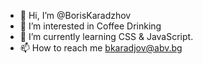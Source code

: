 - 👋 Hi, I’m @BorisKaradzhov
- 👀 I’m interested in Coffee Drinking
- 🌱 I’m currently learning CSS & JavaScript.
- 📫 How to reach me bkaradjov@abv.bg

<!---
BorisKaradzhov/BorisKaradzhov is a ✨ special ✨ repository because its `README.md` (this file) appears on your GitHub profile.
You can click the Preview link to take a look at your changes.
--->
